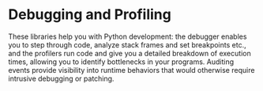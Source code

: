 Debugging and Profiling
=======================

These libraries help you with Python development: the debugger enables you to
step through code, analyze stack frames and set breakpoints etc., and the
profilers run code and give you a detailed breakdown of execution times,
allowing you to identify bottlenecks in your programs. Auditing events
provide visibility into runtime behaviors that would otherwise require
intrusive debugging or patching.